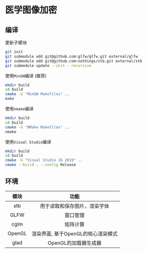 # 医学图像加密

## 编译

更新子模块

```sh
git init
git submodule add git@github.com:glfw/glfw.git external/glfw
git submodule add git@github.com:nothings/stb.git external/stb
git submodule update --init --recursive
```

使用`MinGW`编译 (推荐)

```sh
mkdir build
cd build
cmake -G "MinGW Makefiles" ..
make
```

使用`nmake`编译

```sh
mkdir build
cd build
cmake -G "NMake Makefiles" ..
nmake
```

使用`Visual Studio`编译

```sh
mkdir build
cd build
cmake -G "Visual Studio 16 2019" ..
cmake --build . --config Release
```

## 环境

|模块|功能|
|:----:|:----:|
|stb|用于读取和保存图片，渲染字体|
|GLFW|窗口管理|
|cglm|矩阵计算|
|OpenGL|渲染界面, 基于OpenGL的核心渲染模式|
|glad|OpenGL的加载器生成器|